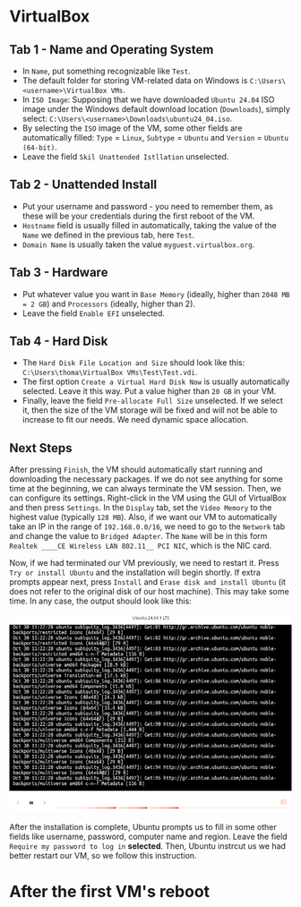 # VirtualBox

## Tab 1 - Name and Operating System

* In `Name`, put something recognizable like `Test`.
* The default folder for storing VM-related data on Windows is `C:\Users\<username>\VirtualBox VMs`.
* In `ISO Image`: Supposing that we have downloaded `Ubuntu 24.04` ISO image under the Windows default download location (`Downloads`), simply select: `C:\Users\<username>\Downloads\ubuntu24_04.iso`.
* By selecting the `ISO` image of the VM, some other fields are automatically filled: `Type` = `Linux`, `Subtype` = `Ubuntu` and `Version` = `Ubuntu (64-bit)`.
* Leave the field `Skil Unattended Istllation` unselected.

## Tab 2 - Unattended Install

* Put your username and password - you need to remember them, as these will be your credentials during the first reboot of the VM.
* `Hostname` field is usually filled in automatically, taking the value of the `Name` we defined in the previous tab, here `Test`.
* `Domain Name` is usually taken the value `myguest.virtualbox.org`.

## Tab 3 - Hardware

* Put whatever value you want in `Base Memory` (ideally, higher than `2048 MB = 2 GB`) and `Processors` (ideally, higher than 2).
* Leave the field `Enable EFI` unselected.

## Tab 4 - Hard Disk

* The `Hard Disk File Location and Size` should look like this: `C:\Users\thoma\VirtualBox VMs\Test\Test.vdi`.
* The first option `Create a Virtual Hard Disk Now` is usually automatically selected. Leave it this way. Put a value higher than `20 GB` in your VM.
* Finally, leave the field `Pre-allocate Full Size` unselected. If we select it, then the size of the VM storage will be fixed and will not be able to increase to fit our needs. We need dynamic space allocation.

## Next Steps

After pressing `Finish`, the VM should automatically start running and downloading the necessary packages. If we do not see anything for some time at the beginning, we can always terminate the VM session. Then, we can configure its settings. Right-click in the VM using the GUI of VirtualBox and then press `Settings`. In the `Display` tab, set the `Video Memory` to the highest value (typically `128 MB`). Also, if we want our VM to automatically take an IP in the range of `192.168.0.0/16`, we need to go to the `Network` tab and change the value to `Bridged Adapter`. The `Name` will be in this form `Realtek ____CE Wireless LAN 802.11__ PCI NIC`, which is the NIC card.

Now, if we had terminated our VM previously, we need to restart it. Press `Try or install Ubuntu` and the installation will begin shortly. If extra prompts appear next, press `Install` and `Erase disk and install Ubuntu` (it does not refer to the original disk of our host machine). This may take some time. In any case, the output should look like this:

![Ubuntu Downloads](https://github.com/boufik/Cyber-Handbook-Practices/blob/main/VMs/Ubuntu/Images/ub24_being_installed.png)

After the installation is complete, Ubuntu prompts us to fill in some other fields like username, password, computer name and region. Leave the field `Require my password to log in` **selected**. Then, Ubuntu instrcut us we had better restart our VM, so we follow this instruction.

# After the first VM's reboot



